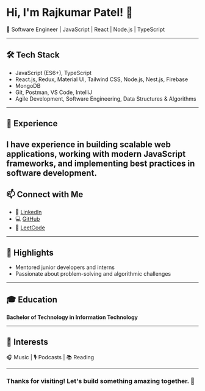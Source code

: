 # Hi, I'm Rajkumar Patel! 👋

🚀 Software Engineer | JavaScript | React | Node.js | TypeScript

---

## 🛠 Tech Stack

- JavaScript (ES6+), TypeScript
- React.js, Redux, Material UI, Tailwind CSS, Node.js, Nest.js, Firebase
- MongoDB
- Git, Postman, VS Code, IntelliJ
- Agile Development, Software Engineering, Data Structures & Algorithms

---

## 💼 Experience

I have experience in building scalable web applications, working with modern JavaScript frameworks, and implementing best practices in software development.
---


## 📫 Connect with Me

- 💼 [LinkedIn](https://linkedin.com/in/rajkumar3601/)
- 💻 [GitHub](https://github.com/PatelRajkumar)
- 📝 [LeetCode](https://leetcode.com/u/RK3601/)

---
## 🚀 Highlights

- Mentored junior developers and interns
- Passionate about problem-solving and algorithmic challenges

---

## 🎓 Education

**Bachelor of Technology in Information Technology**

---

## 🎵 Interests

🎧 Music | 🎙 Podcasts | 📚 Reading

---


### Thanks for visiting! Let's build something amazing together. 🚀
